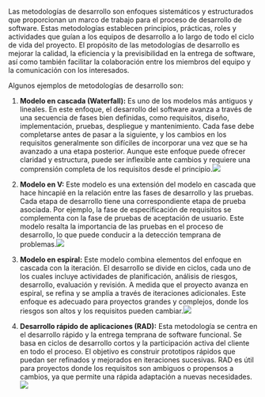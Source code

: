 Las metodologías de desarrollo son enfoques sistemáticos y estructurados que proporcionan un marco de trabajo para el proceso de desarrollo de software. Estas metodologías establecen principios, prácticas, roles y actividades que guían a los equipos de desarrollo a lo largo de todo el ciclo de vida del proyecto. El propósito de las metodologías de desarrollo es mejorar la calidad, la eficiencia y la previsibilidad en la entrega de software, así como también facilitar la colaboración entre los miembros del equipo y la comunicación con los interesados.

Algunos ejemplos de metodologías de desarrollo son:

1. **Modelo en cascada (Waterfall):** Es uno de los modelos más antiguos y lineales. En este enfoque, el desarrollo del software avanza a través de una secuencia de fases bien definidas, como requisitos, diseño, implementación, pruebas, despliegue y mantenimiento. Cada fase debe completarse antes de pasar a la siguiente, y los cambios en los requisitos generalmente son difíciles de incorporar una vez que se ha avanzado a una etapa posterior. Aunque este enfoque puede ofrecer claridad y estructura, puede ser inflexible ante cambios y requiere una comprensión completa de los requisitos desde el principio.![](https://i.imgur.com/PH3j75T.png)

2. **Modelo en V:** Este modelo es una extensión del modelo en cascada que hace hincapié en la relación entre las fases de desarrollo y las pruebas. Cada etapa de desarrollo tiene una correspondiente etapa de prueba asociada. Por ejemplo, la fase de especificación de requisitos se complementa con la fase de pruebas de aceptación de usuario. Este modelo resalta la importancia de las pruebas en el proceso de desarrollo, lo que puede conducir a la detección temprana de problemas.![](https://i.imgur.com/KIQwKBZ.png)

3. **Modelo en espiral:** Este modelo combina elementos del enfoque en cascada con la iteración. El desarrollo se divide en ciclos, cada uno de los cuales incluye actividades de planificación, análisis de riesgos, desarrollo, evaluación y revisión. A medida que el proyecto avanza en espiral, se refina y se amplía a través de iteraciones adicionales. Este enfoque es adecuado para proyectos grandes y complejos, donde los riesgos son altos y los requisitos pueden cambiar.![](https://i.imgur.com/ynvkDIN.png)

4. **Desarrollo rápido de aplicaciones (RAD):** Esta metodología se centra en el desarrollo rápido y la entrega temprana de software funcional. Se basa en ciclos de desarrollo cortos y la participación activa del cliente en todo el proceso. El objetivo es construir prototipos rápidos que puedan ser refinados y mejorados en iteraciones sucesivas. RAD es útil para proyectos donde los requisitos son ambiguos o propensos a cambios, ya que permite una rápida adaptación a nuevas necesidades.![](https://i.imgur.com/X1UGniU.png)
